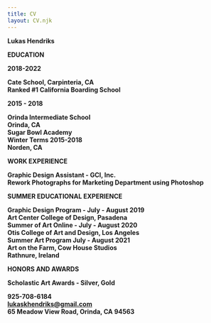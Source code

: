 ```yaml
---
title: CV
layout: CV.njk
---
```




**Lukas Hendriks**


**EDUCATION**


**2018-2022**

**Cate School, Carpinteria, CA**  
**Ranked #1 California Boarding School**  

**2015 - 2018**

**Orinda Intermediate School**  
**Orinda, CA**  
**Sugar Bowl Academy**  
**Winter Terms 2015-2018**  
**Norden, CA**


**WORK EXPERIENCE**

**Graphic Design Assistant - GCI, Inc.**  
**Rework Photographs for Marketing Department using Photoshop**

**SUMMER EDUCATIONAL EXPERIENCE**

**Graphic Design Program - July - August 2019**  
**Art Center College of Design, Pasadena**  
**Summer of Art Online - July - August 2020**  
**Otis College of Art and Design, Los Angeles**  
**Summer Art Program July - August 2021**  
**Art on the Farm, Cow House Studios**  
**Rathnure, Ireland**

**HONORS AND AWARDS**

**Scholastic Art Awards - Silver, Gold**

**925-708-6184**  
**lukaskhendriks@gmail.com**  
**65 Meadow View Road, Orinda, CA 94563**


